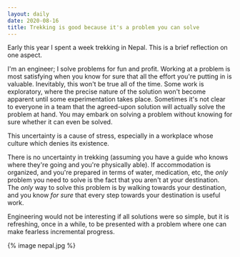 ```yaml
---
layout: daily
date: 2020-08-16
title: Trekking is good because it's a problem you can solve
---
```


Early this year I spent a week trekking in Nepal.
This is a brief reflection on one aspect.

I'm an engineer; I solve problems for fun and profit.
Working at a problem is most satisfying when you know for sure that
all the effort you're putting in is valuable. Inevitably, this won't
be true all of the time. Some work is exploratory, where the precise
nature of the solution won't become apparent until some experimentation
takes place. Sometimes it's not clear to everyone in a team that the agreed-upon solution
will actually solve the problem at hand. You may embark on solving a problem
without knowing for sure whether it can even be solved.

This uncertainty is a cause of stress, especially in a workplace whose culture which denies its existence.

There is no uncertainty in trekking (assuming you have a guide who knows where they're going
and you're physically able). If accommodation is organized, and you're prepared in terms of
water, medication, etc, the _only_ problem you need to solve is the fact that you aren't at
your destination. The _only_ way to solve this problem is by walking towards your destination,
and you know _for sure_ that every step towards your destination is useful work.

Engineering would not be interesting if all solutions were so simple,
but it is refreshing, once in a while, to be presented with a problem
where one can make fearless incremental progress.

{% image nepal.jpg %}
